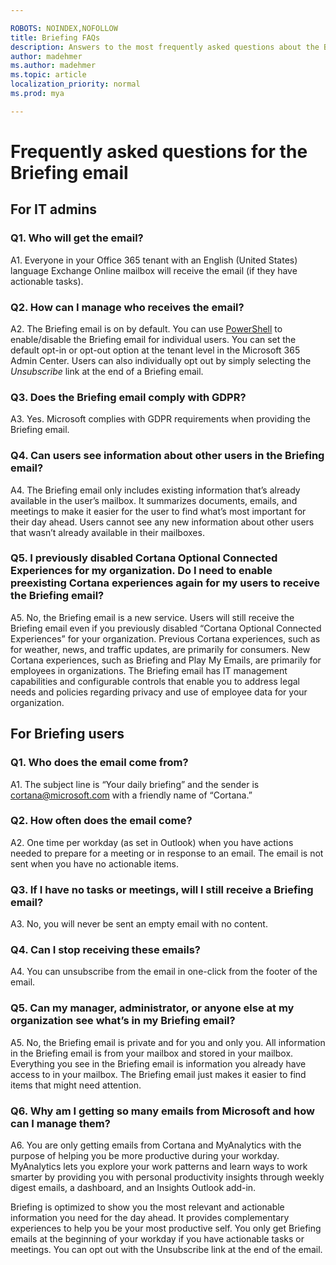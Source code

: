 ```yaml
---

ROBOTS: NOINDEX,NOFOLLOW
title: Briefing FAQs
description: Answers to the most frequently asked questions about the Briefing email
author: madehmer
ms.author: madehmer
ms.topic: article
localization_priority: normal 
ms.prod: mya

---
```

# Frequently asked questions for the Briefing email

## For IT admins

### Q1. Who will get the email?

A1. Everyone in your Office 365 tenant with an English (United States) language Exchange Online mailbox will receive the email (if they have actionable tasks).

### Q2. How can I manage who receives the email?  

A2. The Briefing email is on by default. You can use [PowerShell](be-admin.md) to enable/disable the Briefing email for individual users. You can set the default opt-in or opt-out option at the tenant level in the Microsoft 365 Admin Center. Users can also individually opt out by simply selecting the *Unsubscribe* link at the end of a Briefing email.

### Q3. Does the Briefing email comply with GDPR?

A3. Yes. Microsoft complies with GDPR requirements when providing the Briefing email.

### Q4. Can users see information about other users in the Briefing email?

A4. The Briefing email only includes existing information that’s already available in the user’s mailbox. It summarizes documents, emails, and meetings to make it easier for the user to find what’s most important for their day ahead. Users cannot see any new information about other users that wasn’t already available in their mailboxes.  

### Q5. I previously disabled Cortana Optional Connected Experiences for my organization. Do I need to enable preexisting Cortana experiences again for my users to receive the Briefing email?  

A5. No, the Briefing email is a new service. Users will still receive the Briefing email even if you previously disabled “Cortana Optional Connected Experiences” for your organization. Previous Cortana experiences, such as for weather, news, and traffic updates, are primarily for consumers. New Cortana experiences, such as Briefing and Play My Emails, are primarily for employees in organizations. The Briefing email has IT management capabilities and configurable controls that enable you to address legal needs and policies regarding privacy and use of employee data for your organization.  

## For Briefing users

### Q1. Who does the email come from?  

A1. The subject line is “Your daily briefing” and the sender is cortana@microsoft.com with a friendly name of “Cortana.”

### Q2. How often does the email come?  

A2. One time per workday (as set in Outlook) when you have actions needed to prepare for a meeting or in response to an email. The email is not sent when you have no actionable items.

### Q3. If I have no tasks or meetings, will I still receive a Briefing email?  

A3. No, you will never be sent an empty email with no content.

### Q4. Can I stop receiving these emails?  

A4. You can unsubscribe from the email in one-click from the footer of the email.

### Q5. Can my manager, administrator, or anyone else at my organization see what’s in my Briefing email?

A5. No, the Briefing email is private and for you and only you. All information in the Briefing email is from your mailbox and stored in your mailbox. Everything you see in the Briefing email is information you already have access to in your mailbox. The Briefing email just makes it easier to find items that might need attention.

### Q6. Why am I getting so many emails from Microsoft and how can I manage them?  

A6. You are only getting emails from Cortana and MyAnalytics with the purpose of helping you be more productive during your workday. MyAnalytics lets you explore your work patterns and learn ways to work smarter by providing you with personal productivity insights through weekly digest emails, a dashboard, and an Insights Outlook add-in.  

Briefing is optimized to show you the most relevant and actionable information you need for the day ahead. It provides complementary experiences to help you be your most productive self. You only get Briefing emails at the beginning of your workday if you have actionable tasks or meetings. You can opt out with the Unsubscribe link at the end of the email.
